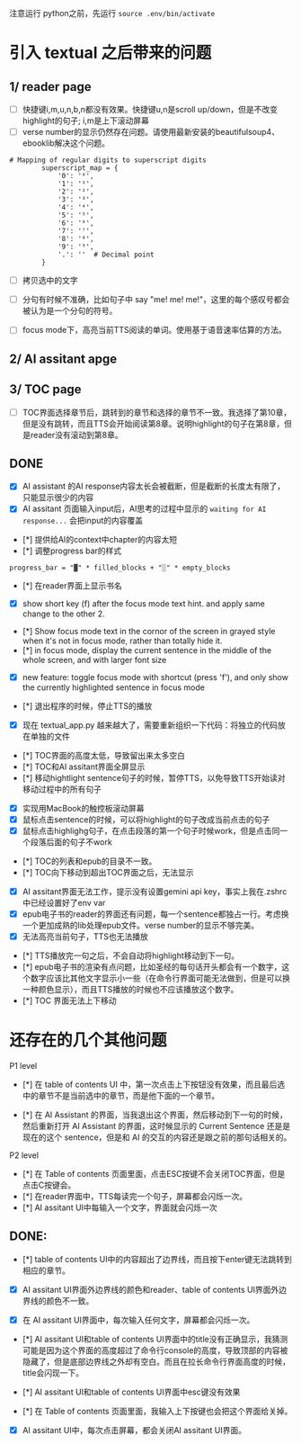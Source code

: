 注意运行 python之前，先运行 `source .env/bin/activate`


# 引入 textual 之后带来的问题

## 1/ reader page
- [ ] 快捷键i,m,u,n,b,n都没有效果。快捷键u,n是scroll up/down，但是不改变highlight的句子; i,m是上下滚动屏幕
- [ ] verse number的显示仍然存在问题。请使用最新安装的beautifulsoup4、ebooklib解决这个问题。

```
# Mapping of regular digits to superscript digits
        superscript_map = {
            '0': '⁰',
            '1': '¹',
            '2': '²',
            '3': '³',
            '4': '⁴',
            '5': '⁵',
            '6': '⁶',
            '7': '⁷',
            '8': '⁸',
            '9': '⁹',
            '.': ''  # Decimal point
        }
```

- [ ] 拷贝选中的文字

- [ ] 分句有时候不准确，比如句子中 say "me! me! me!"，这里的每个感叹号都会被认为是一个分句的符号。

- [ ] focus mode下，高亮当前TTS阅读的单词。使用基于语音速率估算的方法。

## 2/ AI assitant apge



## 3/ TOC page
- [ ] TOC界面选择章节后，跳转到的章节和选择的章节不一致。我选择了第10章，但是没有跳转，而且TTS会开始阅读第8章。说明highlight的句子在第8章，但是reader没有滚动到第8章。

## DONE
- [x] AI assistant 的AI response内容太长会被截断，但是截断的长度太有限了，只能显示很少的内容
- [x] AI assitant 页面输入input后，AI思考的过程中显示的 `waiting for AI response...` 会把input的内容覆盖
- [*] 提供给AI的context中chapter的内容太短
- [*] 调整progress bar的样式

```
progress_bar = "▓" * filled_blocks + "░" * empty_blocks
```
- [*] 在reader界面上显示书名
- [x] show short key (f) after the focus mode text hint. and apply same change to the other 2.
- [*] Show focus mode text in the cornor of the screen in grayed style when it's not in focus mode, rather than totally hide it.
- [*] in focus mode, display the current sentence in the middle of the whole screen, and with larger font size
- [x] new feature: toggle focus mode with shortcut (press 'f'), and only show the currently highlighted sentence in focus mode
- [*] 退出程序的时候，停止TTS的播放
- [x] 现在 textual_app.py 越来越大了，需要重新组织一下代码：将独立的代码放在单独的文件
- [*] TOC界面的高度太低，导致留出来太多空白
- [*] TOC和AI assitant界面全屏显示
- [*] 移动hightlight sentence句子的时候，暂停TTS，以免导致TTS开始读对移动过程中的所有句子
- [x] 实现用MacBook的触控板滚动屏幕
- [x] 鼠标点击sentence的时候，可以将highlight的句子改成当前点击的句子
- [x] 鼠标点击highlighg句子，在点击段落的第一个句子时候work，但是点击同一个段落后面的句子不work
- [*] TOC的列表和epub的目录不一致。
- [*] TOC向下移动到超出TOC界面之后，无法显示
- [x] AI assitant界面无法工作，提示没有设置gemini api key，事实上我在.zshrc中已经设置好了env var
- [x] epub电子书的reader的界面还有问题，每一个sentence都独占一行。考虑换一个更加成熟的lib处理epub文件。verse number的显示不够完美。
- [x] 无法高亮当前句子，TTS也无法播放
- [*] TTS播放完一句之后，不会自动将highlight移动到下一句。
- [*] epub电子书的渲染有点问题，比如圣经的每句话开头都会有一个数字，这个数字应该比其他文字显示小一些（在命令行界面可能无法做到，但是可以换一种颜色显示），而且TTS播放的时候也不应该播放这个数字。
- [*] TOC 界面无法上下移动






# 还存在的几个其他问题

P1 level

- [*] 在 table of contents UI 中，第一次点击上下按钮没有效果，而且最后选中的章节不是当前选中的章节，而是他下面的一个章节。

- [*] 在 AI Assistant 的界面，当我退出这个界面，然后移动到下一句的时候，然后重新打开 AI Assistant 的界面，这时候显示的 Current Sentence 还是是现在的这个 sentence，但是和 AI 的交互的内容还是跟之前的那句话相关的。 


P2 level
- [*] 在 Table of contents 页面里面，点击ESC按键不会关闭TOC界面，但是点击C按键会。
- [*] 在reader界面中，TTS每读完一个句子，屏幕都会闪烁一次。
- [*] AI assitant UI中每输入一个文字，界面就会闪烁一次



## DONE:

- [*] table of contents UI中的内容超出了边界线，而且按下enter键无法跳转到相应的章节。

- [x] AI assitant UI界面外边界线的颜色和reader、table of contents UI界面外边界线的颜色不一致。

- [x] 在 AI assitant UI界面中，每次输入任何文字，屏幕都会闪烁一次。

- [*] AI assitant UI和table of contents UI界面中的title没有正确显示，我猜测可能是因为这个界面的高度超过了命令行console的高度，导致顶部的内容被隐藏了，但是底部边界线之外却有空白。而且在拉长命令行界面高度的时候，title会闪现一下。

- [*] AI assitant UI和table of contents UI界面中esc键没有效果

- [*] 在 Table of contents 页面里面，我输入上下按键也会把这个界面给关掉。 

- [x] AI assitant UI中，每次点击屏幕，都会关闭AI assitant UI界面。